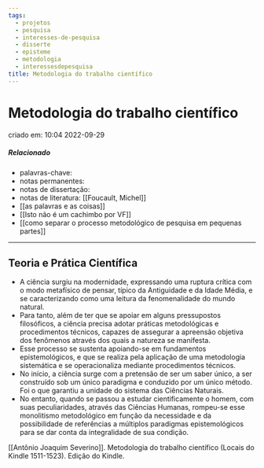 ```yaml
---
tags:
  - projetos
  - pesquisa
  - interesses-de-pesquisa
  - disserte
  - episteme
  - metodologia
  - interessesdepesquisa
title: Metodologia do trabalho científico
---
```

# Metodologia do trabalho científico
criado em: 10:04 2022-09-29

##### Relacionado
- palavras-chave: 
- notas permanentes:  
- notas de dissertação:
- notas de literatura: [[Foucault, Michel]] 
- [[as palavras e as coisas]]
- [[Isto não é um cachimbo por VF]]
- [[como separar o processo metodológico de pesquisa em pequenas partes]]

---

## Teoria e Prática Científica  


- A ciência surgiu na modernidade, expressando uma ruptura crítica com o modo metafísico de pensar, típico da Antiguidade e da Idade Média, e se caracterizando como uma leitura da fenomenalidade do mundo natural. 
- Para tanto, além de ter que se apoiar em alguns pressupostos filosóficos, a ciência precisa adotar práticas metodológicas e procedimentos técnicos, capazes de assegurar a apreensão objetiva dos fenômenos através dos quais a natureza se manifesta. 
- Esse processo se sustenta apoiando-se em fundamentos epistemológicos, e que se realiza pela aplicação de uma metodologia sistemática e se operacionaliza mediante procedimentos técnicos. 
- No início, a ciência surge com a pretensão de ser um saber único, a ser construído sob um único paradigma e conduzido por um único método. Foi o que garantiu a unidade do sistema das Ciências Naturais. 
- No entanto, quando se passou a estudar cientificamente o homem, com suas peculiaridades, através das Ciências Humanas, rompeu-se esse monolitismo metodológico em função da necessidade e da possibilidade de referências a múltiplos paradigmas epistemológicos para se dar conta da integralidade de sua condição.

[[Antônio Joaquim Severino]]. Metodologia do trabalho científico (Locais do Kindle 1511-1523). Edição do Kindle. 